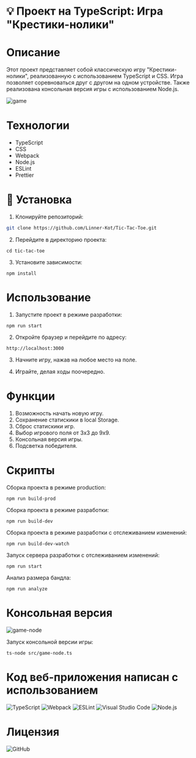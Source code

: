 # 💡 Проект на TypeScript: Игра "Крестики-нолики"

# Описание

Этот проект представляет собой классическую игру "Крестики-нолики", реализованную с использованием TypeScript и CSS. Игра позволяет соревноваться друг с другом на одном устройстве. Также реализована консольная версия игры с использованием Node.js.

![game](https://github.com/user-attachments/assets/704be9a8-64f5-46e2-a437-c7f5ce07c71f)

# Технологии

- TypeScript
- CSS
- Webpack
- Node.js
- ESLint
- Prettier

# 🔧 Установка

1. Клонируйте репозиторий:

```bash
git clone https://github.com/Linner-Kot/Tic-Tac-Toe.git
```

2. Перейдите в директорию проекта:

```
cd tic-tac-toe
```

3. Установите зависимости:

```
npm install
```

# Использование

1. Запустите проект в режиме разработки:

```
npm run start
```

2. Откройте браузер и перейдите по адресу:

```
http://localhost:3000
```

3. Начните игру, нажав на любое место на поле.

4. Играйте, делая ходы поочередно.

# Функции

1. Возможность начать новую игру.
2. Сохранение статискики в local  Storage.
3. Сброс статискики игр.
4. Выбор игрового поля от 3х3 до 9х9.
5. Консольная версия игры.
6. Подсветка победителя.

# Скрипты

Сборка проекта в режиме production:

```
npm run build-prod
```

Сборка проекта в режиме разработки:

```
npm run build-dev
```

Сборка проекта в режиме разработки с отслеживанием изменений:

```
npm run build-dev-watch
```

Запуск сервера разработки с отслеживанием изменений:

```
npm run start
```

Анализ размера бандла:

```
npm run analyze
```

# Консольная версия

![game-node](https://github.com/user-attachments/assets/6e1e0e90-9792-48b3-bff4-42556fe58c54)

Запуск консольной версии игры:

```
ts-node src/game-node.ts
```

# Код веб-приложения написан с использованием

![TypeScript](https://img.shields.io/badge/typescript-%23007ACC.svg?style=for-the-badge&logo=typescript&logoColor=white)
![Webpack](https://img.shields.io/badge/webpack-%238DD6F9.svg?style=for-the-badge&logo=webpack&logoColor=black)
![ESLint](https://img.shields.io/badge/ESLint-4B3263?style=for-the-badge&logo=eslint&logoColor=white)
![Visual Studio Code](https://img.shields.io/badge/Visual%20Studio%20Code-0078d7.svg?style=for-the-badge&logo=visual-studio-code&logoColor=white)
![Node.js](https://img.shields.io/badge/node.js-339933?style=for-the-badge&logo=nodedotjs&logoColor=white)

# Лицензия

![GitHub](https://img.shields.io/github/license/Linner-Kot/Tic-Tac-Toe)

